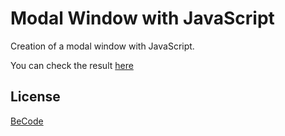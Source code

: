 # Modal Window with JavaScript

Creation of a modal window with JavaScript. 


You can check the result [here](https://yl2120.github.io/Modal_Window_JS/)
## License
[BeCode](https://becode.org/fr/)
